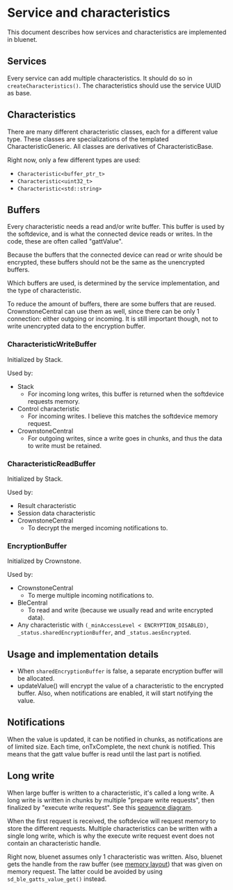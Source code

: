 # Service and characteristics

This document describes how services and characteristics are implemented in bluenet.


## Services

Every service can add multiple characteristics. It should do so in `createCharacteristics()`.
The characteristics should use the service UUID as base.

## Characteristics

There are many different characteristic classes, each for a different value type.
These classes are specializations of the templated CharacteristicGeneric. All classes are derivatives of CharacteristicBase.

Right now, only a few different types are used:
- `Characteristic<buffer_ptr_t>`
- `Characteristic<uint32_t>`
- `Characteristic<std::string>`

## Buffers

Every characteristic needs a read and/or write buffer. This buffer is used by the softdevice, and is what the connected device reads or writes. In the code, these are often called "gattValue".

Because the buffers that the connected device can read or write should be encrypted, these buffers should not be the same as the unencrypted buffers.

Which buffers are used, is determined by the service implementation, and the type of characteristic.

To reduce the amount of buffers, there are some buffers that are reused. CrownstoneCentral can use them as well, since there can be only 1 connection: either outgoing or incoming. It is still important though, not to write unencrypted data to the encryption buffer.

### CharacteristicWriteBuffer

Initialized by Stack.

Used by:
- Stack
    - For incoming long writes, this buffer is returned when the softdevice requests memory.
- Control characteristic
    - For incoming writes. I believe this matches the softdevice memory request.
- CrownstoneCentral
    - For outgoing writes, since a write goes in chunks, and thus the data to write must be retained.


### CharacteristicReadBuffer

Initialized by Stack.

Used by:
- Result characteristic
- Session data characteristic
- CrownstoneCentral
    - To decrypt the merged incoming notifications to.

### EncryptionBuffer

Initialized by Crownstone.

Used by:
- CrownstoneCentral
    - To merge multiple incoming notifications to.
- BleCentral
    - To read and write (because we usually read and write encrypted data).
- Any characteristic with `(_minAccessLevel < ENCRYPTION_DISABLED)`, `_status.sharedEncryptionBuffer`, and `_status.aesEncrypted`.

## Usage and implementation details

- When `sharedEncryptionBuffer` is false, a separate encryption buffer will be allocated.
- updateValue() will encrypt the value of a characteristic to the encrypted buffer. Also, when notifications are enabled, it will start notifying the value.

## Notifications

When the value is updated, it can be notified in chunks, as notifications are of limited size. Each time, onTxComplete, the next chunk is notified.
This means that the gatt value buffer is read until the last part is notified.

## Long write

When large buffer is written to a characteristic, it's called a long write.
A long write is written in chunks by multiple "prepare write requests", then finalized by "execute write request". See this [sequence diagram](https://infocenter.nordicsemi.com/index.jsp?topic=%2Fcom.nordic.infocenter.s132.api.v6.1.1%2Fgroup___b_l_e___g_a_t_t_s___q_u_e_u_e_d___w_r_i_t_e___b_u_f___n_o_a_u_t_h___m_s_c.html).

When the first request is received, the softdevice will request memory to store the different requests.
Multiple characteristics can be written with a single long write, which is why the execute write request event does not contain an characteristic handle.

Right now, bluenet assumes only 1 characteristic was written.
Also, bluenet gets the handle from the raw buffer (see [memory layout](https://infocenter.nordicsemi.com/index.jsp?topic=%2Fcom.nordic.infocenter.s132.api.v5.0.0%2Fgroup___b_l_e___g_a_t_t_s___q_u_e_u_e_d___w_r_i_t_e_s___u_s_e_r___m_e_m.html&cp=2_3_1_1_0_2_4_5)) that was given on memory request. The latter could be avoided by using `sd_ble_gatts_value_get()` instead.

